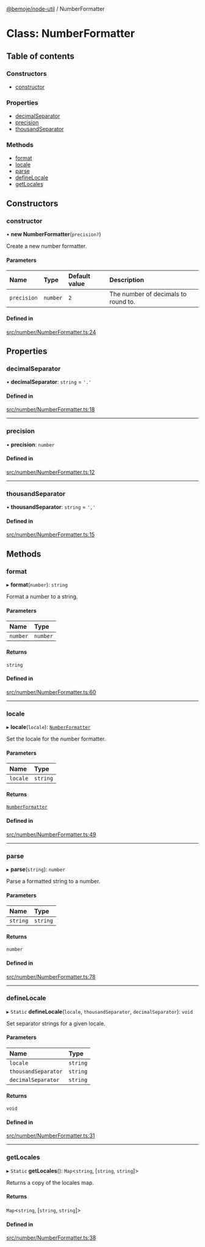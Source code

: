 [@bemoje/node-util](/docs/index.md) / NumberFormatter

# Class: NumberFormatter

## Table of contents

### Constructors

- [constructor](/docs/classes/NumberFormatter.md#constructor)

### Properties

- [decimalSeparator](/docs/classes/NumberFormatter.md#decimalseparator)
- [precision](/docs/classes/NumberFormatter.md#precision)
- [thousandSeparator](/docs/classes/NumberFormatter.md#thousandseparator)

### Methods

- [format](/docs/classes/NumberFormatter.md#format)
- [locale](/docs/classes/NumberFormatter.md#locale)
- [parse](/docs/classes/NumberFormatter.md#parse)
- [defineLocale](/docs/classes/NumberFormatter.md#definelocale)
- [getLocales](/docs/classes/NumberFormatter.md#getlocales)

## Constructors

### constructor

• **new NumberFormatter**(`precision?`)

Create a new number formatter.

#### Parameters

| Name | Type | Default value | Description |
| :------ | :------ | :------ | :------ |
| `precision` | `number` | `2` | The number of decimals to round to. |

#### Defined in

[src/number/NumberFormatter.ts:24](https://github.com/bemoje/bemoje-node-util/blob/ca2fc78/src/number/NumberFormatter.ts#L24)

## Properties

### decimalSeparator

• **decimalSeparator**: `string` = `'.'`

#### Defined in

[src/number/NumberFormatter.ts:18](https://github.com/bemoje/bemoje-node-util/blob/ca2fc78/src/number/NumberFormatter.ts#L18)

___

### precision

• **precision**: `number`

#### Defined in

[src/number/NumberFormatter.ts:12](https://github.com/bemoje/bemoje-node-util/blob/ca2fc78/src/number/NumberFormatter.ts#L12)

___

### thousandSeparator

• **thousandSeparator**: `string` = `','`

#### Defined in

[src/number/NumberFormatter.ts:15](https://github.com/bemoje/bemoje-node-util/blob/ca2fc78/src/number/NumberFormatter.ts#L15)

## Methods

### format

▸ **format**(`number`): `string`

Format a number to a string.

#### Parameters

| Name | Type |
| :------ | :------ |
| `number` | `number` |

#### Returns

`string`

#### Defined in

[src/number/NumberFormatter.ts:60](https://github.com/bemoje/bemoje-node-util/blob/ca2fc78/src/number/NumberFormatter.ts#L60)

___

### locale

▸ **locale**(`locale`): [`NumberFormatter`](/docs/classes/NumberFormatter.md)

Set the locale for the number formatter.

#### Parameters

| Name | Type |
| :------ | :------ |
| `locale` | `string` |

#### Returns

[`NumberFormatter`](/docs/classes/NumberFormatter.md)

#### Defined in

[src/number/NumberFormatter.ts:49](https://github.com/bemoje/bemoje-node-util/blob/ca2fc78/src/number/NumberFormatter.ts#L49)

___

### parse

▸ **parse**(`string`): `number`

Parse a formatted string to a number.

#### Parameters

| Name | Type |
| :------ | :------ |
| `string` | `string` |

#### Returns

`number`

#### Defined in

[src/number/NumberFormatter.ts:78](https://github.com/bemoje/bemoje-node-util/blob/ca2fc78/src/number/NumberFormatter.ts#L78)

___

### defineLocale

▸ `Static` **defineLocale**(`locale`, `thousandSeparator`, `decimalSeparator`): `void`

Set separator strings for a given locale.

#### Parameters

| Name | Type |
| :------ | :------ |
| `locale` | `string` |
| `thousandSeparator` | `string` |
| `decimalSeparator` | `string` |

#### Returns

`void`

#### Defined in

[src/number/NumberFormatter.ts:31](https://github.com/bemoje/bemoje-node-util/blob/ca2fc78/src/number/NumberFormatter.ts#L31)

___

### getLocales

▸ `Static` **getLocales**(): `Map`<`string`, [`string`, `string`]\>

Returns a copy of the locales map.

#### Returns

`Map`<`string`, [`string`, `string`]\>

#### Defined in

[src/number/NumberFormatter.ts:38](https://github.com/bemoje/bemoje-node-util/blob/ca2fc78/src/number/NumberFormatter.ts#L38)
